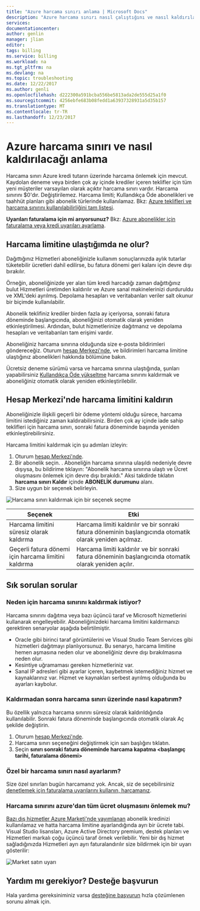 ```yaml
---
title: "Azure harcama sınırı anlama | Microsoft Docs"
description: "Azure harcama sınırı nasıl çalıştığını ve nasıl kaldırılacağı açıklanır"
services: 
documentationcenter: 
author: genlin
manager: jlian
editor: 
tags: billing
ms.service: billing
ms.workload: na
ms.tgt_pltfrm: na
ms.devlang: na
ms.topic: troubleshooting
ms.date: 12/22/2017
ms.author: genli
ms.openlocfilehash: d222300a591bcba556be5813ada2de555d25a1f0
ms.sourcegitcommit: 4256ebfe683b08fedd1a63937328931a5d35b157
ms.translationtype: MT
ms.contentlocale: tr-TR
ms.lasthandoff: 12/23/2017
---
```

# <a name="understand-azure-spending-limit-and-how-to-remove-it"></a>Azure harcama sınırı ve nasıl kaldırılacağı anlama

Harcama sınırı Azure kredi tutarın üzerinde harcama önlemek için mevcut. Kaydolan deneme veya birden çok ay içinde krediler içeren teklifler için tüm yeni müşteriler varsayılan olarak açıktır harcama sınırı vardır. Harcama sınırını $0'dır. Değiştirilemez. Harcama limiti; Kullandıkça Öde abonelikleri ve taahhüt planları gibi abonelik türlerinde kullanılamaz. Bkz: [Azure teklifleri ve harcama sınırını kullanılabilirliğini tam listesi](https://azure.microsoft.com/support/legal/offer-details/).

**Uyarıları faturalama için mi arıyorsunuz?** Bkz: [Azure abonelikler için faturalama veya kredi uyarıları ayarlama](billing-set-up-alerts.md).

## <a name="what-happens-when-i-reach-the-spending-limit"></a>Harcama limitine ulaştığımda ne olur?

Dağıttığınız Hizmetleri aboneliğinizle kullanım sonuçlarınızda aylık tutarlar tüketebilir ücretleri dahil edilirse, bu fatura dönemi geri kalanı için devre dışı bırakılır. 

Örneğin, aboneliğinizde yer alan tüm kredi harcadığı zaman dağıttığınız bulut Hizmetleri üretimden kaldırılır ve Azure sanal makinelerinizi durduruldu ve XML'deki ayrılmış. Depolama hesapları ve veritabanları veriler salt okunur bir biçimde kullanılabilir.

Abonelik teklifiniz krediler birden fazla ay içeriyorsa, sonraki fatura döneminde başlangıcında, aboneliğinizi otomatik olarak yeniden etkinleştirilmesi. Ardından, bulut hizmetlerinize dağıtmanız ve depolama hesapları ve veritabanları tam erişimi vardır.

Aboneliğiniz harcama sınırına olduğunda size e-posta bildirimleri göndereceğiz. Oturum [hesap Merkezi'nde](https://account.windowsazure.com/Subscriptions), ve bildirimleri harcama limitine ulaştığınız abonelikleri hakkında bölümüne bakın.

Ücretsiz deneme sürümü varsa ve harcama sınırına ulaştığında, şunları yapabilirsiniz [Kullandıkça Öde yükseltme](billing-upgrade-azure-subscription.md) harcama sınırını kaldırmak ve aboneliğiniz otomatik olarak yeniden etkinleştirilebilir.

<a id="remove"></a>

## <a name="remove-the-spending-limit-in-account-center"></a>Hesap Merkezi'nde harcama limitini kaldırın

Aboneliğinizle ilişkili geçerli bir ödeme yöntemi olduğu sürece, harcama limitini istediğiniz zaman kaldırabilirsiniz. Birden çok ay içinde iade sahip teklifleri için harcama sınırı, sonraki fatura döneminde başında yeniden etkinleştirebilirsiniz.

Harcama limitini kaldırmak için şu adımları izleyin:

1. Oturum [hesap Merkezi'nde](https://account.windowsazure.com/Subscriptions).
1. Bir abonelik seçin.
. Aboneliğin harcama sınırına ulaşıldı nedeniyle devre dışıysa, bu bildirime tıklayın: "Abonelik harcama sınırına ulaştı ve Ücret oluşmasını önlemek için devre dışı bırakıldı." Aksi takdirde tıklatın **harcama sınırı Kaldır** içinde **ABONELİK durumunu** alanı.
1. Size uygun bir seçenek belirleyin.

![Harcama sınırı kaldırmak için bir seçenek seçme](./media/billing-spending-limit/remove-spending-limit.PNG)

|Seçenek|Etki|
|-------|-----|
|Harcama limitini süresiz olarak kaldırma|Harcama limiti kaldırılır ve bir sonraki fatura döneminin başlangıcında otomatik olarak yeniden açılmaz.|
|Geçerli fatura dönemi için harcama limitini kaldırma|Harcama limiti kaldırılır ve bir sonraki fatura döneminin başlangıcında otomatik olarak yeniden açılır.|

## <a name="frequently-asked-questions"></a>Sık sorulan sorular

### <a name="why-would-i-want-to-remove-the-spending-limit"></a>Neden için harcama sınırını kaldırmak istiyor?

Harcama sınırını dağıtma veya bazı üçüncü taraf ve Microsoft hizmetlerini kullanarak engelleyebilir. Aboneliğinizdeki harcama limitini kaldırmanızı gerektiren senaryolar aşağıda belirtilmiştir.

* Oracle gibi birinci taraf görüntülerini ve Visual Studio Team Services gibi hizmetleri dağıtmayı planlıyorsunuz. Bu senaryo, harcama limitine hemen aşmasına neden olur ve aboneliğiniz devre dışı bırakılmasına neden olur.
* Kesintiye uğramaması gereken hizmetleriniz var.
* Sanal IP adresleri gibi ayarlar içeren, kaybetmek istemediğiniz hizmet ve kaynaklarınız var. Hizmet ve kaynakları serbest ayrılmış olduğunda bu ayarları kaybolur.

### <a name="how-do-i-turn-on-the-spending-limit-after-removing-it"></a>Kaldırmadan sonra harcama sınırı üzerinde nasıl kapatırım?

Bu özellik yalnızca harcama sınırını süresiz olarak kaldırıldığında kullanılabilir. Sonraki fatura döneminde başlangıcında otomatik olarak Aç şekilde değiştirin.

1. Oturum [hesap Merkezi'nde](https://account.windowsazure.com/Subscriptions).
1. Harcama sınırı seçeneğini değiştirmek için sarı başlığını tıklatın.
1. Seçin **sınırı sonraki fatura döneminde harcama kapatma \<başlangıç tarihi, faturalama dönemi\>**

### <a name="how-do-i-set-a-custom-spending-limit"></a>Özel bir harcama sınırı nasıl ayarlarım?

Size özel sınırları bugün harcamanız yok. Ancak, siz de seçebilirsiniz [denetlemek için faturalama uyarılarını kullanın, harcamanız](billing-set-up-alerts.md).

### <a name="does-the-spending-limit-prevent-all-charges-from-azure"></a>Harcama sınırını azure'dan tüm ücret oluşmasını önlemek mu?

[Bazı dış hizmetler Azure Marketi'nde yayımlanan](billing-understand-your-azure-marketplace-charges.md) abonelik kredinizi kullanılamaz ve hatta harcama limitine ayarlandığında ayrı bir ücrete tabi. Visual Studio lisansları, Azure Active Directory premium, destek planları ve Hizmetleri markalı çoğu üçüncü taraf örnek verilebilir. Yeni bir dış hizmet sağladığınızda Hizmetleri ayrı ayrı faturalandırılır size bildirmek için bir uyarı gösterilir:

![Market satın uyarı](./media/billing-understand-your-azure-marketplace-charges/marketplace-warning.PNG)

## <a name="need-help-contact-support"></a>Yardım mı gerekiyor? Desteğe başvurun

Hala yardıma gereksiniminiz varsa [desteğine başvurun](https://portal.azure.com/?#blade/Microsoft_Azure_Support/HelpAndSupportBlade) hızla çözümlenen sorunu almak için.
